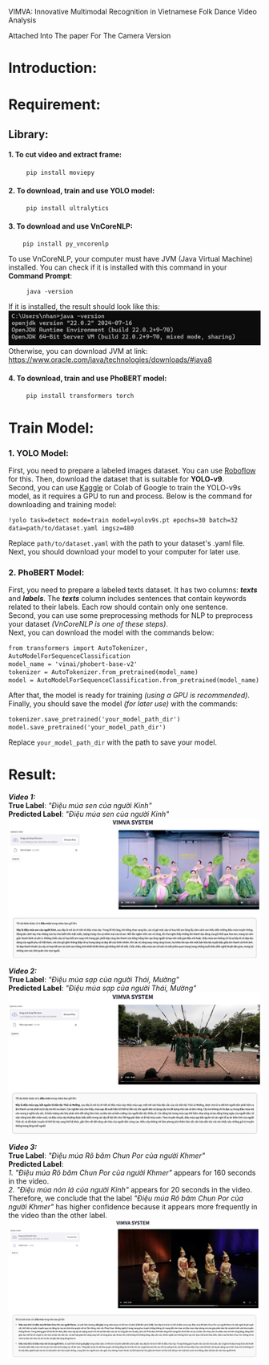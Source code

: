 VIMVA: Innovative Multimodal Recognition in
Vietnamese Folk Dance Video Analysis

Attached Into The paper For The Camera Version

# Introduction:

# Requirement:
## Library:
#### 1. To cut video and extract frame:
```
     pip install moviepy
```
#### 2. To download, train and use YOLO model:
```
     pip install ultralytics
```
#### 3. To download and use VnCoreNLP:
```
    pip install py_vncorenlp
```
To use VnCoreNLP, your computer must have JVM (Java Virtual Machine) installed. You can check if it is installed with this command in your **Command Prompt**:
```
     java -version
```
If it is installed, the result should look like this:
![JVM](jvm.png)
Otherwise, you can download JVM at link: https://www.oracle.com/java/technologies/downloads/#java8
#### 4. To download, train and use PhoBERT model:
```
     pip install transformers torch
```


# Train Model:
### 1. YOLO Model:
First, you need to prepare a labeled images dataset. You can use [Roboflow](https://app.roboflow.com/) for this. Then, download the dataset that is suitable for **YOLO-v9**.<br>
Second, you can use [Kaggle](https://www.kaggle.com/) or Colab of Google to train the YOLO-v9s model, as it requires a GPU to run and process. Below is the command for downloading and training model:
```
!yolo task=detect mode=train model=yolov9s.pt epochs=30 batch=32 data=path/to/dataset.yaml imgsz=480
```
Replace ```path/to/dataset.yaml``` with the path to your dataset's .yaml file.<br>
Next, you should download your model to your computer for later use.
### 2. PhoBERT Model:
First, you need to prepare a labeled texts dataset. It has two columns: ***texts*** and ***labels***. The ***texts*** column includes sentences that contain keywords related to their labels. Each row should contain only one sentence. <br>
Second, you can use some preprocessing methods for NLP to preprocess your dataset *(VnCoreNLP is one of these steps)*. <br>
Next, you can download the model with the commands below:
```
from transformers import AutoTokenizer, AutoModelForSequenceClassification
model_name = 'vinai/phobert-base-v2'
tokenizer = AutoTokenizer.from_pretrained(model_name)
model = AutoModelForSequenceClassification.from_pretrained(model_name)
```
After that, the model is ready for training *(using a GPU is recommended)*. Finally, you should save the model *(for later use)* with the commands:
```
tokenizer.save_pretrained('your_model_path_dir')
model.save_pretrained('your_model_path_dir')
```
Replace ```your_model_path_dir``` with the path to save your model.
# Result:
***Video 1:*** <br>
**True Label**: *"Điệu múa sen của người Kinh"* <br>
**Predicted Label**: *"Điệu múa sen của người Kinh"*
![Results1](./demo/demo1.jpg) <br>

***Video 2:*** <br>
**True Label**: *"Điệu múa sạp của người Thái, Mường"* <br>
**Predicted Label**: *"Điệu múa sạp của người Thái, Mường"*
![Results2](./demo/demo2.jpg) <br>

***Video 3:*** <br>
**True Label**: *"Điệu múa Rô băm Chun Por của người Khmer"* <br>
**Predicted Label**: <br>
*1. "Điệu múa Rô băm Chun Por của người Khmer"* appears for 160 seconds in the video. <br>
*2. "Điệu múa nón lá của người Kinh"* appears for 20 seconds in the video. <br>
Therefore, we conclude that the label *"Điệu múa Rô băm Chun Por của người Khmer"* has higher confidence because it appears more frequently in the video than the other label.
![Results3](./demo/demo3.1.jpg) <br>





